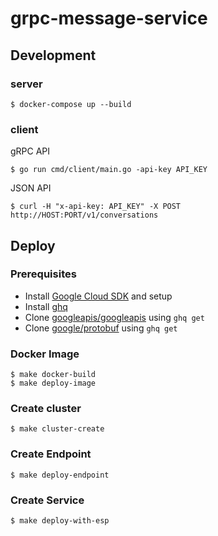 # grpc-message-service

## Development

### server

```
$ docker-compose up --build
```

### client

gRPC API

```
$ go run cmd/client/main.go -api-key API_KEY
```

JSON API

```
$ curl -H "x-api-key: API_KEY" -X POST http://HOST:PORT/v1/conversations
```

## Deploy

### Prerequisites

- Install [Google Cloud SDK](https://cloud.google.com/sdk/) and setup
- Install [ghq](https://github.com/motemen/ghq)
- Clone [googleapis/googleapis](https://github.com/googleapis/googleapis) using `ghq get`
- Clone [google/protobuf](https://github.com/google/protobuf) using `ghq get`

### Docker Image

```
$ make docker-build
$ make deploy-image
```

### Create cluster

```
$ make cluster-create
```

### Create Endpoint

```
$ make deploy-endpoint
```

### Create Service

```
$ make deploy-with-esp
```
